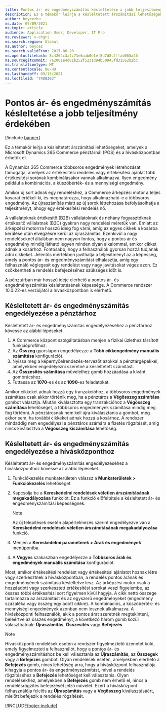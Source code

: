```yaml
---
title: Pontos ár- és engedményszámítás késleltetése a jobb teljesítmény érdekében
description: Ez a témakör leírja a késleltetett árszámítási lehetőségeket, amelyek a Microsoft Dynamics 365 Commerce pénztárnál (POS) és a hívásközpontban érhetők el.
author: boycezhu
ms.date: 09/09/2021
ms.topic: article
audience: Application User, Developer, IT Pro
ms.reviewer: v-chgri
ms.search.region: Global
ms.author: boycez
ms.search.validFrom: 2017-06-20
ms.openlocfilehash: 8c4264c3a4c71e6aab0e1ef8d7d8cfffad065a46
ms.sourcegitcommit: 7a2001e4d01b252f5231d94b50945fd31562b2bc
ms.translationtype: MT
ms.contentlocale: hu-HU
ms.lasthandoff: 09/15/2021
ms.locfileid: "7488363"
---
```

# <a name="delay-exact-price-and-discount-calculation-for-improved-performance"></a>Pontos ár- és engedményszámítás késleltetése a jobb teljesítmény érdekében

[!include [banner](includes/banner.md)]

Ez a témakör leírja a késleltetett árszámítási lehetőségeket, amelyek a Microsoft Dynamics 365 Commerce pénztárnál (POS) és a hívásközpontban érhetők el.

A Dynamics 365 Commerce többsoros engedmények létrehozását támogatja, amelyek az értékesítési rendelés vagy értékesítési ajánlat több értékesítési sorának kombinálásakor vannak alkalmazva. Ilyen engedmény például a kombinációs, a küszöbérték- és a mennyiségi engedmény.

Amikor új sort adnak egy rendeléshez, a Commerce árképzési motor a teljes kosarat értékeli ki, és meghatározza, hogy alkalmazható-e a többsoros engedmény. Az újraszámítás miatt az új sorok létrehozása befolyásolhatja a teljesítményt, ahogy egy értékesítési rendelés nő.

A vállalatoknak értékesítő (B2B) vállalatoknak és néhány fogyasztóknak értékesítő vállalatnak (B2C) gyakran nagy rendelési méretük van. Emiatt az árképzési motorrra hosszú ideig fog várni, amíg az egyes cikkek a kosárba kerülése után elvégzésre kerül az újraszámítás. Ezenkívül a nagy rendeléseknél általában nem nagyon fontos, hogy a pontos ár és engedmény mindig látható legyen minden olyan alkalommal, amikor cikket adnak a kosárhoz. Fontosabb, hogy a felhasználók gyorsan hozzá tudjanak adni cikkeket. Jelentős mértékben javíthatja a teljesítményt az a képesség, amely a pontos ár- és engedményszámítást elhalasztja, amíg egy felhasználó véglegesít egy rendelést vagy nagy javításokat végez azon. Ez csökkentheti a rendelés befejezéséhez szükséges időt is.

A pénztárban már hosszú ideje elérhető a pontos ár- és engedményszámítás késleltetésének képessége. A Commerce rendszer 10.0.22-es verziójától a hívásközpontban is elérhető.

## <a name="enable-delayed-price-and-discount-calculation-for-pos"></a>Késleltetett ár- és engedményszámítás engedélyezése a pénztárhoz

Késleltetett ár- és engedményszámítás engedélyezéséhez a pénztárhoz kövesse az alábbi lépéseket.

1. A Commerce központ szolgáltatásban menjen a fizikai üzlethez társított funkcióprofilhoz.
1. Az **Összeg** gyorslapon engedélyezze a **Több cikkengedmény manuális számítása** konfigurációt.
1. Nyissa meg a képernyőelrendezés-tervezőt azokkal a pénztárgépekkel, amelyekben engedélyezni szeretné a késleltetett számítást.
1. Az **Összesítés számítása** művelethez gomb hozzáadása a kívánt gombrácshoz.
1. Futtassa az **1070**-es és az **1090**-es feladatokat.

Amikor cikkeket adnak hozzá egy tranzakcióhoz, a többsoros engedmények számítása csak akkor történik meg, ha a pénztáros a **Végösszeg számítása** gombot választja. Miután kiválasztotta egy tranzakcióhoz a **Végösszeg számítása** lehetőséget, a többsoros engedmények számítása mindig meg fog történni. A pénztárosnak nem kell újra kiválasztania a gombot, még akkor sem, ha további cikkeket adnak hozzá a kosárhoz. A rendszer mindaddig nem engedélyezi a pénztáros számára a fizetés rögzítését, amíg nincs kiválasztva a **Végösszeg kiszámítása** lehetőség.

## <a name="enable-delayed-price-and-discount-calculation-for-call-center"></a>Késleltetett ár- és engedményszámítás engedélyezése a hívásközponthoz

Késleltetett ár- és engedményszámítás engedélyezéséhez a hívásközponthoz kövesse az alábbi lépéseket.

1. Funkciókezelés munkaterületen válassz a **Munkaterületek \> Funkciókezelés** lehetőséget.
1. Kapcsolja be a **Kereskedelmi rendelések véletlen árszámításának megakadályozása** funkciót. Ez a funkció előfeltétele a késleltetett ár- és engedményszámítási képességnek.

    > [!NOTE]
    > Az új telepítések esetén alapértelmezés szerint engedélyezve van a **Kereskedelmi rendelések véletlen árszámításának megakadályozása** funkció.

1. Menjen a **Kereskedelmi paraméterek \> Árak és engedmények** menüpontba.
1. A **Vegyes** szakaszban engedélyezze a **Többsoros árak és engedmények manuális számítása** konfigurációt.

Most, amikor értékesítési rendelést vagy értékesítési ajánlatot hoznak létre vagy szerkesztnek a hívásközpontban, a rendelés pontos árának és engedményének számítása késleltetve lesz. Az árképzési motor csak a hozzáadott vagy szerkesztett értékesítési sorokat veszi figyelembe, az összes többi értékesítési sort figyelmen kívül hagyja. A cikk nettó összege tartalmazza az árszámítást és az egyszerű engedményeket (engedmény százaléka vagy összeg egy adott cikkre). A kombinációs, a küszöbérték- és mennyiségi engedmények azonban nem lesznek alkalmazva. A hívásközponti felhasználók, akik a pontos árat szeretnék megtekinteni, beleértve az összes engedményt, a következő három gomb közül választhatnak: **Újraszámítás**, **Összesítés** vagy **Befejezés**.

> [!NOTE]
> Hívásközponti rendelések esetén a rendszer figyelmeztető üzenetet küld, amely figyelmezteti a felhasználót, hogy a pontos ár- és engedményszámításhoz be kell választania az **Újraszámítás**, az **Összegek** vagy a **Befejezés** gombot. Olyan rendelések esetén, amelyekben elérhető a **Befejezés** gomb, nincs lehetőség arra, hogy a hívásközpont felhasználója kihagyja a pontos ár- és engedményszámítást, mivel a rendelés rögzítéséhez a **Befejezés** lehetőséget kell választania. Olyan rendelésekhez, amelyekben a **Befejezés** gomb nem érhető el, nincs a rendelésrögzítés befejezését jelző művelet. Ezért a hívásközpont felhasználója felelős az **Újraszámítás** vagy a **Végösszeg** kiválasztásáért, mielőtt befejezik a rendelés rögzítését.

[!INCLUDE[footer-include](../includes/footer-banner.md)]
